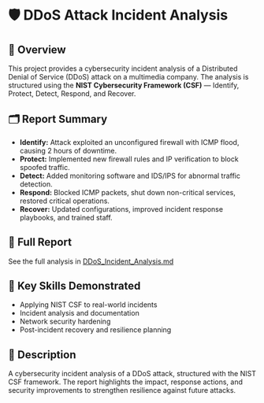 # 🛡️ DDoS Attack Incident Analysis  

## 📌 Overview  
This project provides a cybersecurity incident analysis of a Distributed Denial of Service (DDoS) attack on a multimedia company. The analysis is structured using the **NIST Cybersecurity Framework (CSF)** — Identify, Protect, Detect, Respond, and Recover.  

## 🗂️ Report Summary  
- **Identify:** Attack exploited an unconfigured firewall with ICMP flood, causing 2 hours of downtime.  
- **Protect:** Implemented new firewall rules and IP verification to block spoofed traffic.  
- **Detect:** Added monitoring software and IDS/IPS for abnormal traffic detection.  
- **Respond:** Blocked ICMP packets, shut down non-critical services, restored critical operations.  
- **Recover:** Updated configurations, improved incident response playbooks, and trained staff.  

## 📄 Full Report  
See the full analysis in [DDoS_Incident_Analysis.md](./DDoS_Incident_Analysis.md)  

## 🚀 Key Skills Demonstrated  
- Applying NIST CSF to real-world incidents  
- Incident analysis and documentation  
- Network security hardening  
- Post-incident recovery and resilience planning  

## 📌 Description  
A cybersecurity incident analysis of a DDoS attack, structured with the NIST CSF framework. The report highlights the impact, response actions, and security improvements to strengthen resilience against future attacks.  

